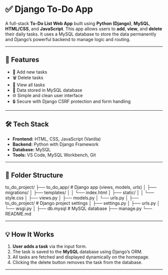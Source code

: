 # ✅ Django To-Do App

A full-stack **To-Do List Web App** built using **Python (Django)**, **MySQL**, **HTML/CSS**, and **JavaScript**. 
This app allows users to **add**, **view**, and **delete** their daily tasks. 
It uses a MySQL database to store the data permanently and Django’s powerful backend to manage logic and routing.

---

## 🚀 Features

- 📝 Add new tasks
- 🗑️ Delete tasks
- 📃 View all tasks
- 💾 Data stored in MySQL database
- 🌐 Simple and clean user interface
- 🔒 Secure with Django CSRF protection and form handling

---

## 🛠 Tech Stack

- **Frontend:** HTML, CSS, JavaScript (Vanilla)
- **Backend:** Python with Django Framework
- **Database:** MySQL
- **Tools:** VS Code, MySQL Workbench, Git

---

## 📁 Folder Structure 

to_do_project/
├── to_do_app/ # Django app (views, models, urls)
│ ├── migrations/
│ ├── templates/
│ │ └── index.html
│ ├── static/
│ │ └── style.css
│ ├── views.py
│ ├── models.py
│ └── urls.py
│
├── to_do_project/ # Django project settings
│ ├── settings.py
│ ├── urls.py
│ └── wsgi.py
│
├── db.mysql # MySQL database
├── manage.py
└── README.md



---

## 💡 How It Works

1. **User adds a task** via the input form.
2. The task is saved to the **MySQL** database using Django’s ORM.
3. All tasks are fetched and displayed dynamically on the homepage.
4. Clicking the delete button removes the task from the database.

---
